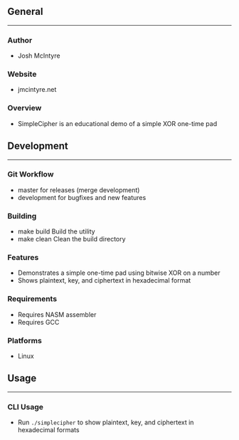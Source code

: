 ## General
____________

### Author
* Josh McIntyre

### Website
* jmcintyre.net

### Overview
* SimpleCipher is an educational demo of a simple XOR one-time pad

## Development
________________

### Git Workflow
* master for releases (merge development)
* development for bugfixes and new features

### Building
* make build
Build the utility
* make clean
Clean the build directory

### Features
* Demonstrates a simple one-time pad using bitwise XOR on a number
* Shows plaintext, key, and ciphertext in hexadecimal format

### Requirements
* Requires NASM assembler
* Requires GCC

### Platforms
* Linux

## Usage
____________

### CLI Usage
* Run `./simplecipher` to show plaintext, key, and ciphertext in hexadecimal formats
